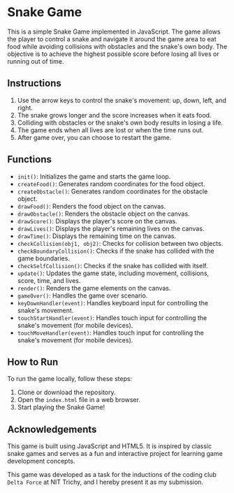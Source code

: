 # Snake Game

This is a simple Snake Game implemented in JavaScript. The game allows the player to control a snake and navigate it around the game area to eat food while avoiding collisions with obstacles and the snake's own body. The objective is to achieve the highest possible score before losing all lives or running out of time.

## Instructions

1. Use the arrow keys to control the snake's movement: up, down, left, and right.
2. The snake grows longer and the score increases when it eats food.
3. Colliding with obstacles or the snake's own body results in losing a life.
4. The game ends when all lives are lost or when the time runs out.
5. After game over, you can choose to restart the game.

## Functions

- `init()`: Initializes the game and starts the game loop.
- `createFood()`: Generates random coordinates for the food object.
- `createObstacle()`: Generates random coordinates for the obstacle object.
- `drawFood()`: Renders the food object on the canvas.
- `drawObstacle()`: Renders the obstacle object on the canvas.
- `drawScore()`: Displays the player's score on the canvas.
- `drawLives()`: Displays the player's remaining lives on the canvas.
- `drawTime()`: Displays the remaining time on the canvas.
- `checkCollision(obj1, obj2)`: Checks for collision between two objects.
- `checkBoundaryCollision()`: Checks if the snake has collided with the game boundaries.
- `checkSelfCollision()`: Checks if the snake has collided with itself.
- `update()`: Updates the game state, including movement, collisions, score, time, and lives.
- `render()`: Renders the game elements on the canvas.
- `gameOver()`: Handles the game over scenario.
- `keyDownHandler(event)`: Handles keyboard input for controlling the snake's movement.
- `touchStartHandler(event)`: Handles touch input for controlling the snake's movement (for mobile devices).
- `touchMoveHandler(event)`: Handles touch input for controlling the snake's movement (for mobile devices).

## How to Run

To run the game locally, follow these steps:

1. Clone or download the repository.
2. Open the `index.html` file in a web browser.
3. Start playing the Snake Game!

## Acknowledgements

This game is built using JavaScript and HTML5. It is inspired by classic snake games and serves as a fun and interactive project for learning game development concepts.

This game was developed as a task for the inductions of the coding club `Delta Force` at NIT Trichy, and I hereby present it as my submission.
